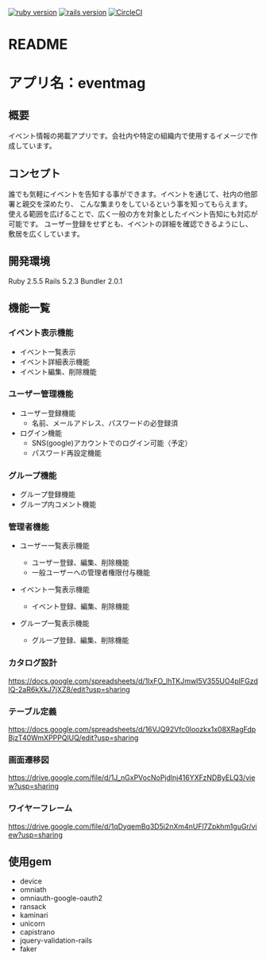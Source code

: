 [![ruby version](https://img.shields.io/badge/Ruby-v2.5.5-green.svg)](https://www.ruby-lang.org/ja/)
[![rails version](https://img.shields.io/badge/Rails-v5.2.3-brightgreen.svg)](http://rubyonrails.org/)
[![CircleCI](https://circleci.com/gh/hiron0424/eventmag.svg?style=svg)](https://circleci.com/gh/hiron0424/eventmag)
# README

# アプリ名：eventmag

## 概要
イベント情報の掲載アプリです。会社内や特定の組織内で使用するイメージで作成しています。

## コンセプト
誰でも気軽にイベントを告知する事ができます。イベントを通じて、社内の他部署と親交を深めたり、
こんな集まりをしているという事を知ってもらえます。
使える範囲を広げることで、広く一般の方を対象としたイベント告知にも対応が可能です。
ユーザー登録をせずとも、イベントの詳細を確認できるようにし、敷居を広くしています。

## 開発環境
Ruby 2.5.5 Rails 5.2.3 Bundler 2.0.1

## 機能一覧

### イベント表示機能
* イベント一覧表示
* イベント詳細表示機能
* イベント編集、削除機能

### ユーザー管理機能
* ユーザー登録機能
  * 名前、メールアドレス、パスワードの必登録須
* ログイン機能
  * SNS(google)アカウントでのログイン可能（予定）
  * パスワード再設定機能

### グループ機能
* グループ登録機能
* グループ内コメント機能

### 管理者機能
* ユーザー一覧表示機能
  * ユーザー登録、編集、削除機能
  * 一般ユーザーへの管理者権限付与機能

* イベント一覧表示機能
  * イベント登録、編集、削除機能

* グループ一覧表示機能
  * グループ登録、編集、削除機能

### カタログ設計
https://docs.google.com/spreadsheets/d/1IxFO_lhTKJmwI5V355UO4pIFGzdlQ-2aR6kXkJ7jXZ8/edit?usp=sharing

### テーブル定義
https://docs.google.com/spreadsheets/d/16VJQ92Vfc0loozkx1x08XRagFdpBjzT40WmXPPPQlUQ/edit?usp=sharing

### 画面遷移図
https://drive.google.com/file/d/1J_nGxPVocNoPjdlnj416YXFzNDByELQ3/view?usp=sharing

### ワイヤーフレーム
https://drive.google.com/file/d/1qDyqemBq3D5i2nXm4nUFl7Zpkhm1guGr/view?usp=sharing

## 使用gem
* device
* omniath
* omniauth-google-oauth2
* ransack
* kaminari
* unicorn
* capistrano
* jquery-validation-rails
* faker
